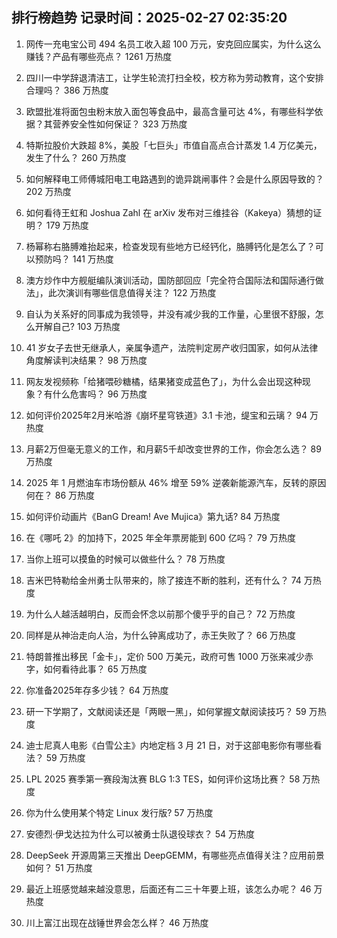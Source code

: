 
## 排行榜趋势 记录时间：2025-02-27 02:35:20
  
  1. 网传一充电宝公司 494 名员工收入超 100 万元，安克回应属实，为什么这么赚钱？产品有哪些亮点？ 1261 万热度
    
  2. 四川一中学辞退清洁工，让学生轮流打扫全校，校方称为劳动教育，这个安排合理吗？ 386 万热度
    
  3. 欧盟批准将面包虫粉末放入面包等食品中，最高含量可达 4%，有哪些科学依据？其营养安全性如何保证？ 323 万热度
    
  4. 特斯拉股价大跌超 8%，美股「七巨头」市值自高点合计蒸发 1.4 万亿美元，发生了什么？ 260 万热度
    
  5. 如何解释电工师傅城阳电工电路遇到的诡异跳闸事件？会是什么原因导致的？ 202 万热度
    
  6. 如何看待王虹和 Joshua Zahl 在 arXiv 发布对三维挂谷（Kakeya）猜想的证明？ 179 万热度
    
  7. 杨幂称右胳膊难抬起来，检查发现有些地方已经钙化，胳膊钙化是怎么了？可以预防吗？ 141 万热度
    
  8. 澳方炒作中方舰艇编队演训活动，国防部回应「完全符合国际法和国际通行做法」，此次演训有哪些信息值得关注？ 122 万热度
    
  9. 自认为关系好的同事成为我领导，并没有减少我的工作量，心里很不舒服，怎么开解自己? 103 万热度
    
  10. 41 岁女子去世无继承人，亲属争遗产，法院判定房产收归国家，如何从法律角度解读判决结果？ 98 万热度
    
  11. 网友发视频称「给猪喂砂糖橘，结果猪变成蓝色了」，为什么会出现这种现象？有什么危害吗？ 96 万热度
    
  12. 如何评价2025年2月米哈游《崩坏星穹铁道》3.1 卡池，缇宝和云璃？ 94 万热度
    
  13. 月薪2万但毫无意义的工作，和月薪5千却改变世界的工作，你会怎么选？ 89 万热度
    
  14. 2025 年 1 月燃油车市场份额从 46% 增至 59% 逆袭新能源汽车，反转的原因何在？ 86 万热度
    
  15. 如何评价动画片《BanG Dream! Ave Mujica》第九话? 84 万热度
    
  16. 在《哪吒 2》的加持下，2025 年全年票房能到 600 亿吗？ 79 万热度
    
  17. 当你上班可以摸鱼的时候可以做些什么？ 78 万热度
    
  18. 吉米巴特勒给金州勇士队带来的，除了接连不断的胜利，还有什么？ 74 万热度
    
  19. 为什么人越活越明白，反而会怀念以前那个傻乎乎的自己？ 72 万热度
    
  20. 同样是从神治走向人治，为什么钟离成功了，赤王失败了？ 66 万热度
    
  21. 特朗普推出移民「金卡」，定价 500 万美元，政府可售 1000 万张来减少赤字，如何看待此事？ 65 万热度
    
  22. 你准备2025年存多少钱？ 64 万热度
    
  23. 研一下学期了，文献阅读还是「两眼一黑」，如何掌握文献阅读技巧？ 59 万热度
    
  24. 迪士尼真人电影《白雪公主》内地定档 3 月 21 日，对于这部电影你有哪些看法？ 59 万热度
    
  25. LPL 2025 赛季第一赛段淘汰赛 BLG 1:3 TES，如何评价这场比赛？ 58 万热度
    
  26. 你为什么使用某个特定 Linux 发行版? 57 万热度
    
  27. 安德烈·伊戈达拉为什么可以被勇士队退役球衣？ 54 万热度
    
  28. DeepSeek 开源周第三天推出 DeepGEMM，有哪些亮点值得关注？应用前景如何？ 51 万热度
    
  29. 最近上班感觉越来越没意思，后面还有二三十年要上班，该怎么办呢？ 46 万热度
    
  30. 川上富江出现在战锤世界会怎么样？ 46 万热度
    